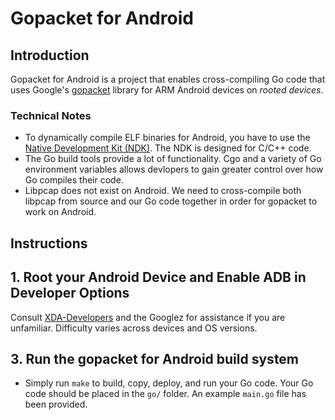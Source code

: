 # Gopacket for Android

## Introduction

Gopacket for Android is a project that enables cross-compiling Go code that uses Google's [gopacket](https://godoc.org/github.com/google/gopacket) library for ARM Android devices on *rooted devices*.

### Technical Notes
- To dynamically compile ELF binaries for Android, you have to use the [Native Development Kit (NDK)](https://developer.android.com/ndk/). The NDK is designed for C/C++ code.
- The Go build tools provide a lot of functionality. Cgo and a variety of Go environment variables allows devlopers to gain greater control over how Go compiles their code.
- Libpcap does not exist on Android. We need to cross-compile both libpcap from source and our Go code together in order for gopacket to work on Android.

## Instructions

## 1. Root your Android Device and Enable ADB in Developer Options

Consult [XDA-Developers](https://www.xda-developers.com) and the Googlez for assistance if you are unfamiliar. Difficulty varies across devices and OS versions.

## 3. Run the gopacket for Android build system

- Simply run `make` to build, copy, deploy, and run your Go code. Your Go code should be placed in the `go/` folder. An example `main.go` file has been provided.
